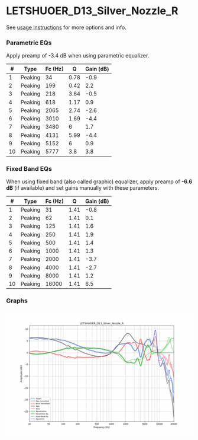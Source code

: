 # LETSHUOER_D13_Silver_Nozzle_R
See [usage instructions](https://github.com/jaakkopasanen/AutoEq#usage) for more options and info.

### Parametric EQs
Apply preamp of -3.4 dB when using parametric equalizer.

|   # | Type    |   Fc (Hz) |    Q |   Gain (dB) |
|-----|---------|-----------|------|-------------|
|   1 | Peaking |        34 | 0.78 |        -0.9 |
|   2 | Peaking |       199 | 0.42 |         2.2 |
|   3 | Peaking |       218 | 3.64 |        -0.5 |
|   4 | Peaking |       618 | 1.17 |         0.9 |
|   5 | Peaking |      2065 | 2.74 |        -2.6 |
|   6 | Peaking |      3010 | 1.69 |        -4.4 |
|   7 | Peaking |      3480 | 6    |         1.7 |
|   8 | Peaking |      4131 | 5.99 |        -4.4 |
|   9 | Peaking |      5152 | 6    |         0.9 |
|  10 | Peaking |      5777 | 3.8  |         3.8 |

### Fixed Band EQs
When using fixed band (also called graphic) equalizer, apply preamp of **-6.6 dB** (if available) and set gains manually with these parameters.

|   # | Type    |   Fc (Hz) |    Q |   Gain (dB) |
|-----|---------|-----------|------|-------------|
|   1 | Peaking |        31 | 1.41 |        -0.8 |
|   2 | Peaking |        62 | 1.41 |         0.1 |
|   3 | Peaking |       125 | 1.41 |         1.6 |
|   4 | Peaking |       250 | 1.41 |         1.9 |
|   5 | Peaking |       500 | 1.41 |         1.4 |
|   6 | Peaking |      1000 | 1.41 |         1.3 |
|   7 | Peaking |      2000 | 1.41 |        -3.7 |
|   8 | Peaking |      4000 | 1.41 |        -2.7 |
|   9 | Peaking |      8000 | 1.41 |         1.2 |
|  10 | Peaking |     16000 | 1.41 |         6.5 |

### Graphs
![](./LETSHUOER_D13_Silver_Nozzle_R.png)
